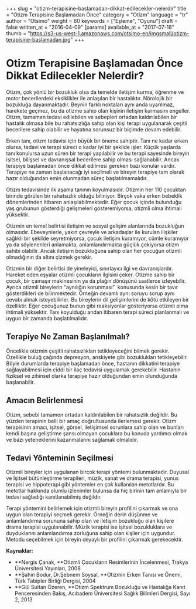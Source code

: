 +++
slug = "otizm-terapisine-baslamadan-dikkat-edilecekler-nelerdir"
title = "Otizm Terapisine Başlamadan Önce"
category = "Otizm"
language = "tr"
author = "Otsimo"
weight = 60
keywords = ["Eşleme", "Oyunu"]
draft = false
written_at = "2016-04-09"
[params]
available_at = "2017-07-18"
thumb = "https://s3-us-west-1.amazonaws.com/otsimo-en/imgsmall/otizm-terapisine-baslamadan.jpg"
+++


# Otizm Terapisine Başlamadan Önce Dikkat Edilecekler Nelerdir?

Otizm, çok yönlü bir bozukluk olsa da temelde iletişim kurma, öğrenme ve motor becerilerdeki eksiklikler ile anlaşılan bir hastalıktır. Nörolojik bir bozukluğa dayanmaktadır. Beynin farklı noktaları aynı anda uyarılmaz, harekete geçmez, bu da otizme sahip olan kişinin iletişim kurmasını engeller. Otizm, tamamen tedavi edilebilen ve sebepleri ortadan kaldırılabilen bir hastalık olmasa bile bu rahatsızlığa sahip olan kişi terapi uygulanarak çeşitli becerilere sahip olabilir ve hayatına sorunsuz bir biçimde devam edebilir.

Erken tanı, otizm tedavisi için büyük bir öneme sahiptir. Tanı ne kadar erken olursa, tedavi ve terapi süreci o kadar iyi bir şekilde işler. Küçük yaşlarda tanı konulursa uzun süren bir terapi yapılabilir ve bu terapi sayesinde bireyin işitsel, bilişsel ve davranışsal becerilere sahip olması sağlanabilir. Ancak terapiye başlamadan önce dikkat edilmesi gereken bazı konular vardır. Terapiye ne zaman başlanacağı iyi seçilmeli ve bireyin terapiye tam olarak hazır olduğundan emin olunmadan süreç başlatılmamalıdır.

Otizm tedavisinde ilk aşama tanının koyulmasıdır. Otizmin her 110 çocuktan birinde görülen bir rahatsızlık olduğu biliniyor. Birçok vaka erken bebeklik dönemlerinden itibaren anlaşılabilmektedir. Eğer çocuk içinde bulunduğu yaş grubunun gösterdiği gelişmeleri gösteremiyorsa, otizmli olma ihtimali yüksektir.

Otizmin en temel belirtisi iletişim ve sosyal gelişim alanlarında bozukluğun olmasıdır. Ebeveynlerle, yakın çevreyle ve arkadaşlar ile kurulan ilişkiler sağlıklı bir şekilde seyretmiyorsa, çocuk iletişim kuramıyor, cümle kuramıyor ya da söylenenleri anlamakta, anlamlandırmakta güçlük çekiyorsa otizm sahibi olabilir. Ancak iletişim bozukluğuna sahip olan her çocuğun otizmli olmadığının da altını çizmek gerekir.

Otizmin bir diğer belirtisi de yineleyici, sınırlayıcı ilgi ve davranışlardır. Hareket eden eşyalar otizmli çocukların ilgisini çeker. Otizme sahip bir çocuk, bir çamaşır makinesinin ya da plağın dönüşünü saatlerce izleyebilir. Ayrıca otizmli bireylerin “aynılığın korunması”  konusunda kesin bir tavır gösterdikleri de bilinmektedir. Örneğin devamlı aynı soruyu sorup aynı cevabı almak isteyebilirler. Bu bireylerin dil gelişimlerini de kötü etkileyen bir özelliktir. Eğer çocuğunuz bunun gibi reaksiyonlar gösteriyorsa otizmli olma ihtimali yüksektir. Tanı koyulduğu andan itibaren terapi süreci planlanmalı ve uygun bir zamanda başlatılmalıdır.

## Terapiye Ne Zaman Başlanılmalı?

Öncelikle otizmin çeşitli rahatsızlıkları tetikleyeceğini bilmek gerekir. Özellikle buluğ çağında depresyon, anskiyete gibi bozuklukları tetikleyebilir. Böyle durumlarda terapiye başlamadan önce, hastanın dikkatini terapiye sağlayabilmesi için ciddi bir ilaç tedavisi uygulamak gerekebilir. Hastanın fiziksel ve zihinsel olarka terapiye hazır olduğundan emin olunduğunda başlanabilir.

## Amacın Belirlenmesi

Otizm, sebebi tamamen ortadan kaldırılabilen bir rahatsızlık değildir. Bu yüzden terapinin belli bir amaç doğrultusunda ilerlemesi gerekir. Otizm terapisinin amacı, işitsel, görsel, iletişimsel sorunlara sahip olan ve bunları kendi başına geliştirme şansı olmayan çocuklara bu konuda yardımcı olmak ve bazı yeteneklerini kazanmalarını sağlamak olmalıdır.

## Tedavi Yönteminin Seçilmesi

Otizmli bireyler için uygulanan birçok terapi yöntemi bulunmaktadır. Duyusal ve İşitsel bütünleştirme terapileri, müzik, sanat ve drama terapisi, yunus terapisi ve hippoterapi gibi yöntemler en çok kullanılan metotlardır. Bu metotlar hakkında olumlu izlenimler bulunsa da hiç birinin tam anlamıyla bir tedavi sağladığı kanıtlanabilmiş değildir.

Terapi yöntemini belirlemek için otizmli bireyin profilini çıkarmak ve ona uygun olan terapiyi seçmek gerekir. Örneğin derin düşünme ve anlamlandırma sorununa sahip olan ve iletişim bozukluğu olan kişilere drama terapisi uygulanabilir. Müzik terapisi ise işitsel bozukluklara ve duyduklarını anlamlandırma zorluğuna sahip olan kişiler için uygundur. Metodu seçebilmek için bireyin deyaylı bir profilini çıkarmak gerekecektir.

**Kaynaklar:**

  * **Nergis Çanak, **Otizmli Çocukların Resimlerinin İncelenmesi, Trakya Üniversitesi Yayınları, 2008
  * **Şahin Bodur, Dr.Şebnem Soysal, **Otizmin Erken Tanısı ve Önemi, Türk Tabipler Birliği Dergisi, 2004
  * **Gül Sultan Özeren, **Otizm Spektrum Bozukluğu ve Hastalığa Kanıt Penceresinden Bakış, Acıbadem Üniversitesi Sağlık Bilimleri Dergisi, Sayı 2, 2013
